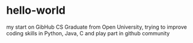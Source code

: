 # hello-world
my start on GibHub
CS Graduate from Open University, trying to improve coding skills in Python, Java, C and play part in github community
